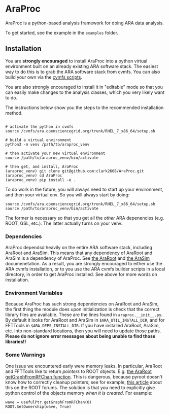 # AraProc

AraProc is a python-based analysis framework for doing ARA data analysis.

To get started, see the example in the `examples` folder.

## Installation

You are **strongly encouraged** to install AraProc into a 
python virtual environment built on an already existing ARA software stack.
The easiest way to do this is to grab the ARA software stack from cvmfs.
You can also build your own via the [cvmfs scripts](https://github.com/ara-software/cvmfs).

You are also strongly encouraged to install it in "editable"
mode so that you can easily make changes to the analysis classes,
which you very likely want to do.

The instructions below show you the steps to the recommended installation method.

```

# activate the python in cvmfs
source /cvmfs/ara.opensciencegrid.org/trunk/RHEL_7_x86_64/setup.sh

# build a virtual environment
python3 -m venv /path/to/araproc_venv

# then activate your new virtual environment
source /path/to/araproc_venv/bin/activate

# then get, and install, AraProc
(araproc_venv) git clone git@github.com:clark2668/AraProc.git
(araproc_venv) cd AraProc
(araproc_venv) pip install -e .

```

To do work in the future, you will always need to start up your environment,
and then your virtual env. So you will always start by doing:
```
source /cvmfs/ara.opensciencegrid.org/trunk/RHEL_7_x86_64/setup.sh
source /path/to/araproc_venv/bin/activate
```
The former is necessary so that you get all the *other* ARA depenencies
(e.g. ROOT, GSL, etc.).
The latter actually turns on your venv.

### Dependencies

AraProc dependsd heavily on the entire ARA software stack, including AraRoot and AraSim.
This means that any dependency of AraRoot and AraSim is a dependency of AraProc.
See [the AraRoot](https://github.com/ara-software/AraRoot) and [the AraSim](https://github.com/ara-software/AraSim) documenetation.
As a result, you are strongly encouraged to either use the ARA cvmfs installation,
or to you use the ARA cvmfs builder scripts in a local directory,
in order to get AraProc installed.
See above for more words on installation.

### Environment Variables

Because AraProc has such strong dependencies on AraRoot and AraSim, the first thing the module does upon initialization
is check that the correct library files are available. These are the lines found in `araproc.__init__.py`.
By default it looks for AraRoot and AraSim in `$ARA_UTIL_INSTALL_DIR`, and for FFTTools in `$ARA_DEPS_INSTALL_DIR`.
If you have installed AraRoot, AraSim, etc. into non-standard locations, then you will need to update those paths.
**Please do not ignore error messages about being unable to find those libraries!!**

### Some Warnings

One issue we encountered early were memory leaks.
In particular, AraRoot and FFTTools like to return *pointers* to ROOT objects.
E.g. [the AraRoot getGraphFromRFChan function](https://github.com/ara-software/AraRoot/blob/master/AraEvent/UsefulIcrrStationEvent.cxx#L51C1-L52C1).
This is dangerous, because pyroot doesn't know how to correctly cleanup
pointers; see for example, [this article](https://github.com/root-project/root/issues/11397)
about this on the ROOT forums.
The solution is that you need to explicitly give python control of the objects memory *when it is created*. For example:
```
wave = usefulPtr.getGraphFromRFChan(0)
ROOT.SetOwnership(wave, True)
```
